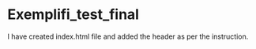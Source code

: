 # Exemplifi_test_final


I have created index.html file and added the header as per the instruction. 
